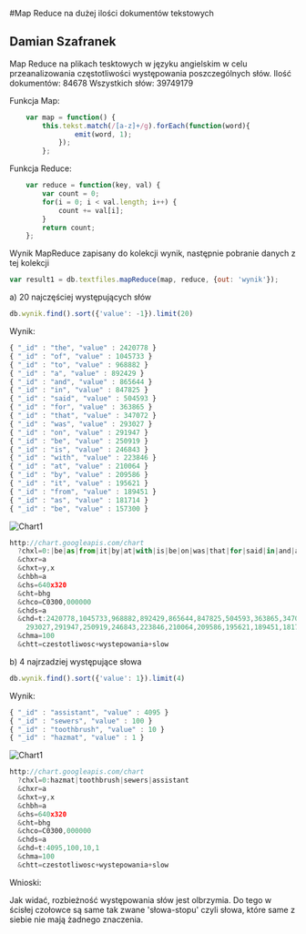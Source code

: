 #Map Reduce na dużej ilości dokumentów tekstowych

## Damian Szafranek

Map Reduce na plikach tesktowych w języku angielskim w celu przeanalizowania częstotliwości występowania poszczególnych słów.
Ilość dokumentów: 84678
Wszystkich słów: 39749179


Funkcja Map:

```js
	var map = function() {
		this.tekst.match(/[a-z]+/g).forEach(function(word){
				emit(word, 1);
			});
		};
```

Funkcja Reduce:

```js
	var reduce = function(key, val) {
		var count = 0;
		for(i = 0; i < val.length; i++) {
			count += val[i];
		}
		return count;
	};
```

Wynik MapReduce zapisany do kolekcji wynik, następnie pobranie danych z tej kolekcji

```js
var result1 = db.textfiles.mapReduce(map, reduce, {out: 'wynik'});
```

a) 20 najczęściej występujących słów

```js
db.wynik.find().sort({'value': -1}).limit(20)
```
Wynik:

```js
{ "_id" : "the", "value" : 2420778 }
{ "_id" : "of", "value" : 1045733 }
{ "_id" : "to", "value" : 968882 }
{ "_id" : "a", "value" : 892429 }
{ "_id" : "and", "value" : 865644 }
{ "_id" : "in", "value" : 847825 }
{ "_id" : "said", "value" : 504593 }
{ "_id" : "for", "value" : 363865 }
{ "_id" : "that", "value" : 347072 }
{ "_id" : "was", "value" : 293027 }
{ "_id" : "on", "value" : 291947 }
{ "_id" : "be", "value" : 250919 }
{ "_id" : "is", "value" : 246843 }
{ "_id" : "with", "value" : 223846 }
{ "_id" : "at", "value" : 210064 }
{ "_id" : "by", "value" : 209586 }
{ "_id" : "it", "value" : 195621 }
{ "_id" : "from", "value" : 189451 }
{ "_id" : "as", "value" : 181714 }
{ "_id" : "be", "value" : 157300 }
```
![Chart1](https://raw.github.com/dszafranek/map-reduce/master/images/dszafranek1.png)


```js
http://chart.googleapis.com/chart
  ?chxl=0:|be|as|from|it|by|at|with|is|be|on|was|that|for|said|in|and|a|to|of|the
  &chxr=a
  &chxt=y,x
  &chbh=a
  &chs=640x320
  &cht=bhg
  &chco=C0300,000000
  &chds=a
  &chd=t:2420778,1045733,968882,892429,865644,847825,504593,363865,347072,
  	293027,291947,250919,246843,223846,210064,209586,195621,189451,181714,157300
  &chma=100
  &chtt=czestotliwosc+wystepowania+slow
```

b) 4 najrzadziej występujące słowa

```js
db.wynik.find().sort({'value': 1}).limit(4)
```

Wynik:

```js
{ "_id" : "assistant", "value" : 4095 }
{ "_id" : "sewers", "value" : 100 }
{ "_id" : "toothbrush", "value" : 10 }
{ "_id" : "hazmat", "value" : 1 }
```
![Chart1](https://raw.github.com/dszafranek/map-reduce/master/images/dszafranek2.png)

```js
http://chart.googleapis.com/chart
  ?chxl=0:hazmat|toothbrush|sewers|assistant
  &chxr=a
  &chxt=y,x
  &chbh=a
  &chs=640x320
  &cht=bhg
  &chco=C0300,000000
  &chds=a
  &chd=t:4095,100,10,1
  &chma=100
  &chtt=czestotliwosc+wystepowania+slow
```

Wnioski:

Jak widać, rozbieżność występowania słów jest olbrzymia. Do tego w ścisłej czołowce są same tak zwane 'słowa-stopu' czyli słowa, które same z siebie nie mają żadnego znaczenia.
